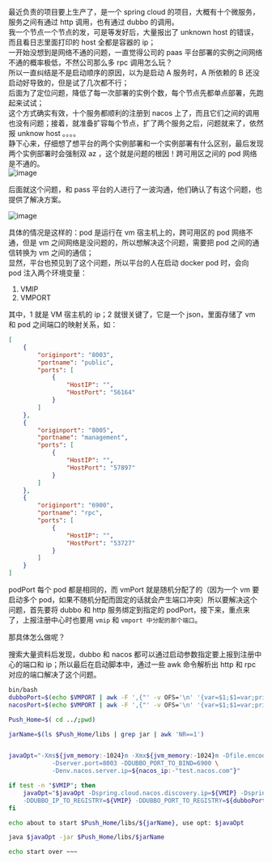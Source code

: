 最近负责的项目要上生产了，是一个 spring cloud 的项目，大概有十个微服务，服务之间有通过 http 调用，也有通过 dubbo 的调用。  
我一个节点一个节点的发，可是等发好后，大量报出了 unknown host 的错误，而且看日志里面打印的 host 全都是容器的 ip；  
一开始没想到是网络不通的问题，一直觉得公司的 paas 平台部署的实例之间网络不通的概率极低，不然公司那么多 rpc 调用怎么玩？  
所以一直纠结是不是启动顺序的原因，以为是启动 A 服务时，A 所依赖的 B 还没启动好导致的，但是试了几次都不行；  
后面为了定位问题，降低了每一次部署的实例个数，每个节点先都单点部署，先跑起来试试；  
这个方式确实有效，十个服务都顺利的注册到 nacos 上了，而且它们之间的调用也没有问题；接着，就准备扩容每个节点，扩了两个服务之后，问题就来了，依然报 unknow host 。。。。  
静下心来，仔细想了想平台的两个实例部署和一个实例部署有什么区别，最后发现两个实例部署时会强制双 az ，这个就是问题的根因！跨可用区之间的 pod 网络是不通的。  
![image](https://user-images.githubusercontent.com/43411944/162680976-57a5324e-4b23-4f1a-8bf1-8716f07e0fd2.png)

后面就这个问题，和 pass 平台的人进行了一波沟通，他们确认了有这个问题，也提供了解决方案。  

![image](https://user-images.githubusercontent.com/43411944/162653511-e474e6c2-fb61-4480-a601-0d02613d9d90.png)

具体的情况是这样的：pod 是运行在 vm 宿主机上的，跨可用区的 pod 网络不通，但是 vm 之间网络是没问题的，所以想解决这个问题，需要把 pod 之间的通信转换为 vm 之间的通信；  
显然，平台也预见到了这个问题，所以平台的人在启动 docker pod 时，会向 pod 注入两个环境变量：
1. VMIP
2. VMPORT  

其中，1 就是 VM 宿主机的 ip；2 就很关键了，它是一个 json，里面存储了 vm 和 pod 之间端口的映射关系，如：  
```json
[
    {
        "originport": "8003",
        "portname": "public",
        "ports": [
            {
                "HostIP": "",
                "HostPort": "56164"
            }
        ]
    },
    {
        "originport": "8005",
        "portname": "management",
        "ports": [
            {
                "HostIP": "",
                "HostPort": "57897"
            }
        ]
    },
    {
        "originport": "6900",
        "portname": "rpc",
        "ports": [
            {
                "HostIP": "",
                "HostPort": "53727"
            }
        ]
    }
]
```
podPort 每个 pod 都是相同的，而 vmPort 就是随机分配了的（因为一个 vm 要启动多个 pod，如果不随机分配而固定的话就会产生端口冲突）所以要解决这个问题，首先要将 dubbo 和 http 服务绑定到指定的 podPort，接下来，重点来了，上报注册中心时也要用 `vmip` 和 `vmport 中分配的那个端口`。  

那具体怎么做呢？  

搜索大量资料后发现，dubbo 和 nacos 都可以通过启动参数指定要上报到注册中心的端口和 ip；所以最后在启动脚本中，通过一些 awk 命令解析出 http 和 rpc 对应的端口解决了这个问题。

```sh
bin/bash
dubboPort=$(echo $VMPORT | awk -F ',{"' -v OFS='\n' '{var=$1;$1=var;print $0}' | awk -F '"' '/rpc/{print $(NF-1)}')
nacosPort=$(echo $VMPORT | awk -F ',{"' -v OFS='\n' '{var=$1;$1=var;print $0}' | awk -F '"' '/public/{print $(NF-1)}')

Push_Home=$( cd ../;pwd)

jarName=$(ls $Push_Home/libs | grep jar | awk 'NR==1')


javaOpt="-Xms${jvm_memory:-1024}m -Xmx${jvm_memory:-1024}m -Dfile.encoding=UTF-8 \
            -Dserver.port=8003 -DDUBBO_PORT_TO_BIND=6900 \
            -Denv.nacos.server.ip=${nacos_ip:-"test.nacos.com"}"

if test -n "$VMIP"; then
    javaOpt="$javaOpt -Dspring.cloud.nacos.discovery.ip=${VMIP} -Dspring.cloud.nacos.discovery.port=${nacosPort} \
    -DDUBBO_IP_TO_REGISTRY=${VMIP} -DDUBBO_PORT_TO_REGISTRY=${dubboPort}"
fi

echo about to start $Push_Home/libs/${jarName}, use opt: $javaOpt

java $javaOpt -jar $Push_Home/libs/$jarName

echo start over ~~~
```
